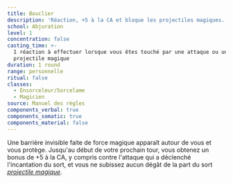 ```yaml
---
title: Bouclier
description: 'Réaction, +5 à la CA et bloque les projectiles magiques.'
school: Abjuration
level: 1
concentration: false
casting_time: >-
  1 réaction à effectuer lorsque vous êtes touché par une attaque ou un sort de
  projectile magique
duration: 1 round
range: personnelle
ritual: false
classes:
  - Ensorceleur/Sorcelame
  - Magicien
source: Manuel des règles
components_verbal: true
components_somatic: true
components_material: false
---
```

Une barrière invisible faite de force magique apparaît autour de vous et vous protège. Jusqu'au début de votre prochain tour, vous obtenez un bonus de +5 à la CA, y compris contre l'attaque qui a déclenché l'incantation du sort, et vous ne subissez aucun dégât de la part du sort [_projectile magique_](/grimoire/projectile-magique/).
